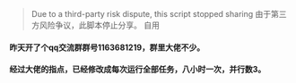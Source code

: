 > Due to a third-party risk dispute, this script stopped sharing
> 由于第三方风险争议，此脚本停止分享。
> 自用    
#### 昨天开了个qq交流群群号1163681219，群里大佬不少。     
#### 经过大佬的指点，已经修改成每次运行全部任务，八小时一次，并行数3。
